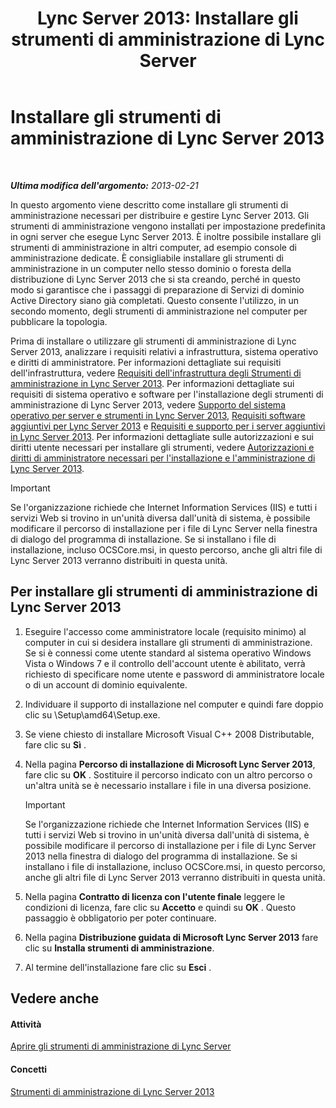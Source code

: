 ﻿---
title: 'Lync Server 2013: Installare gli strumenti di amministrazione di Lync Server'
TOCTitle: Installare gli strumenti di amministrazione di Lync Server
ms:assetid: 842b85e4-2eeb-464f-b1c1-ceb8cc04f8d5
ms:mtpsurl: https://technet.microsoft.com/it-it/library/Gg398665(v=OCS.15)
ms:contentKeyID: 49301181
ms.date: 08/24/2015
mtps_version: v=OCS.15
ms.translationtype: HT
---

# Installare gli strumenti di amministrazione di Lync Server 2013

 

_**Ultima modifica dell'argomento:** 2013-02-21_

In questo argomento viene descritto come installare gli strumenti di amministrazione necessari per distribuire e gestire Lync Server 2013. Gli strumenti di amministrazione vengono installati per impostazione predefinita in ogni server che esegue Lync Server 2013. È inoltre possibile installare gli strumenti di amministrazione in altri computer, ad esempio console di amministrazione dedicate. È consigliabile installare gli strumenti di amministrazione in un computer nello stesso dominio o foresta della distribuzione di Lync Server 2013 che si sta creando, perché in questo modo si garantisce che i passaggi di preparazione di Servizi di dominio Active Directory siano già completati. Questo consente l'utilizzo, in un secondo momento, degli strumenti di amministrazione nel computer per pubblicare la topologia.

Prima di installare o utilizzare gli strumenti di amministrazione di Lync Server 2013, analizzare i requisiti relativi a infrastruttura, sistema operativo e diritti di amministratore. Per informazioni dettagliate sui requisiti dell'infrastruttura, vedere [Requisiti dell'infrastruttura degli Strumenti di amministrazione in Lync Server 2013](lync-server-2013-administrative-tools-infrastructure-requirements.md). Per informazioni dettagliate sui requisiti di sistema operativo e software per l'installazione degli strumenti di amministrazione di Lync Server 2013, vedere [Supporto del sistema operativo per server e strumenti in Lync Server 2013](lync-server-2013-server-and-tools-operating-system-support.md), [Requisiti software aggiuntivi per Lync Server 2013](lync-server-2013-additional-software-requirements.md) e [Requisiti e supporto per i server aggiuntivi in Lync Server 2013](lync-server-2013-additional-server-support-and-requirements.md). Per informazioni dettagliate sulle autorizzazioni e sui diritti utente necessari per installare gli strumenti, vedere [Autorizzazioni e diritti di amministratore necessari per l'installazione e l'amministrazione di Lync Server 2013](lync-server-2013-administrator-rights-and-permissions-required-for-setup-and-administration.md).

> [!IMPORTANT]  
> Se l'organizzazione richiede che Internet Information Services (IIS) e tutti i servizi Web si trovino in un'unità diversa dall'unità di sistema, è possibile modificare il percorso di installazione per i file di Lync Server nella finestra di dialogo del programma di installazione. Se si installano i file di installazione, incluso OCSCore.msi, in questo percorso, anche gli altri file di Lync Server 2013 verranno distribuiti in questa unità.

## Per installare gli strumenti di amministrazione di Lync Server 2013

1.  Eseguire l'accesso come amministratore locale (requisito minimo) al computer in cui si desidera installare gli strumenti di amministrazione. Se si è connessi come utente standard al sistema operativo Windows Vista o Windows 7 e il controllo dell'account utente è abilitato, verrà richiesto di specificare nome utente e password di amministratore locale o di un account di dominio equivalente.

2.  Individuare il supporto di installazione nel computer e quindi fare doppio clic su \\Setup\\amd64\\Setup.exe.

3.  Se viene chiesto di installare Microsoft Visual C++ 2008 Distributable, fare clic su **Sì** .

4.  Nella pagina **Percorso di installazione di Microsoft Lync Server 2013**, fare clic su **OK** . Sostituire il percorso indicato con un altro percorso o un'altra unità se è necessario installare i file in una diversa posizione.
    
    > [!IMPORTANT]  
    > Se l'organizzazione richiede che Internet Information Services (IIS) e tutti i servizi Web si trovino in un'unità diversa dall'unità di sistema, è possibile modificare il percorso di installazione per i file di Lync Server 2013 nella finestra di dialogo del programma di installazione. Se si installano i file di installazione, incluso OCSCore.msi, in questo percorso, anche gli altri file di Lync Server 2013 verranno distribuiti in questa unità.

5.  Nella pagina **Contratto di licenza con l'utente finale** leggere le condizioni di licenza, fare clic su **Accetto** e quindi su **OK** . Questo passaggio è obbligatorio per poter continuare.

6.  Nella pagina **Distribuzione guidata di Microsoft Lync Server 2013** fare clic su **Installa strumenti di amministrazione**.

7.  Al termine dell'installazione fare clic su **Esci** .

## Vedere anche

#### Attività

[Aprire gli strumenti di amministrazione di Lync Server](lync-server-2013-open-lync-server-administrative-tools.md)  

#### Concetti

[Strumenti di amministrazione di Lync Server 2013](lync-server-2013-lync-server-administrative-tools.md)

